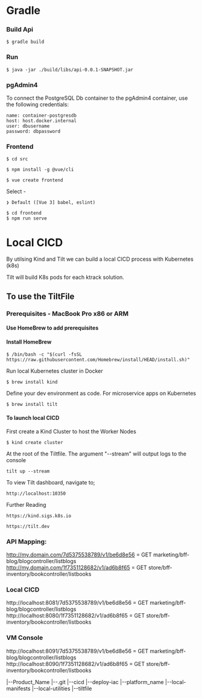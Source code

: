 # Gradle #
### Build Api ###
```console
$ gradle build
```

### Run ###
```console
$ java -jar ./build/libs/api-0.0.1-SNAPSHOT.jar
```

### pgAdmin4 ###

To connect the PostgreSQL Db container to the pgAdmin4 container, use the following credentials:

```
name: container-postgresdb
host: host.docker.internal
user: dbusername
password: dbpassword
```

### Frontend ###

```console
$ cd src 

$ npm install -g @vue/cli

$ vue create frontend
```

Select -
```console
❯ Default ([Vue 3] babel, eslint) 
```
```console
$ cd frontend
$ npm run serve
```

# Local CICD

By utilsing Kind and Tilt we can build a local CICD process with Kubernetes (k8s)

Tilt will build K8s pods for each ktrack solution.

## To use the TiltFile
### Prerequisites - MacBook Pro x86 or ARM

#### Use HomeBrew to add prerequisites

#### Install HomeBrew
```
$ /bin/bash -c "$(curl -fsSL https://raw.githubusercontent.com/Homebrew/install/HEAD/install.sh)"
```

Run local Kubernetes cluster in Docker
```
$ brew install kind
```

Define your dev environment as code. For microservice apps on Kubernetes
```
$ brew install tilt
```
#### To launch local CICD

First create a Kind Cluster to host the Worker Nodes
```
$ kind create cluster
```

At the root of the Tiltfile. The argument "--stream" will output logs to the console
```
tilt up --stream
```
To view Tilt dashboard, navigate to;
```
http://localhost:10350
```


Further Reading
```
https://kind.sigs.k8s.io
```
```
https://tilt.dev
```

### API Mapping: ###
http://my.domain.com/7d5375538789/v1/be6d8e56 = GET marketing/bff-blog/blogcontroller/listblogs
http://my.domain.com/1f7351128682/v1/ad6b8f65 = GET store/bff-inventory/bookcontroller/listbooks

### Local CICD ###
http://localhost:8081/7d5375538789/v1/be6d8e56 = GET marketing/bff-blog/blogcontroller/listblogs
http://localhost:8080/1f7351128682/v1/ad6b8f65 = GET store/bff-inventory/bookcontroller/listbooks

### VM Console ###
http://localhost:8091/7d5375538789/v1/be6d8e56 = GET marketing/bff-blog/blogcontroller/listblogs
http://localhost:8090/1f7351128682/v1/ad6b8f65 = GET store/bff-inventory/bookcontroller/listbooks


|--Product_Name
|--.git
|--cicd
|--deploy-iac
|--platform_name
|--local-manifests
|--local-utilities
|--tiltfile
